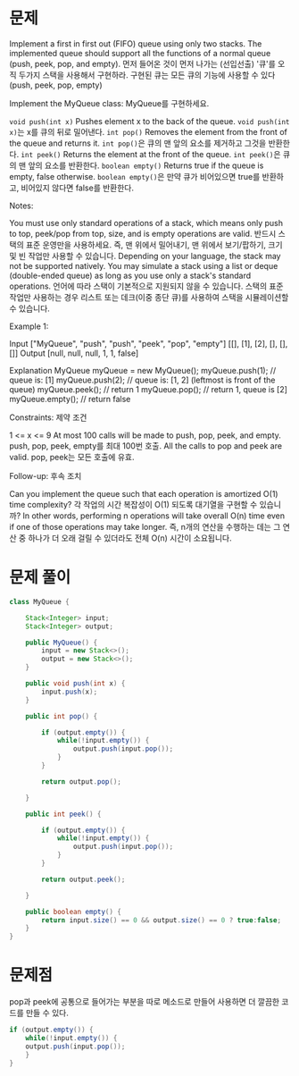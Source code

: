 # 문제

Implement a first in first out (FIFO) queue using only two stacks. 
The implemented queue should support all the functions of a normal queue (push, peek, pop, and empty).
먼저 들어온 것이 먼저 나가는 (선입선출) '큐'를 오직 두가지 스택을 사용해서 구현하라.
구현된 큐는 모든 큐의 기능에 사용할 수 있다(push, peek, pop, empty)

Implement the MyQueue class:
MyQueue를 구현하세요.

`void push(int x)` Pushes element x to the back of the queue.
`void push(int x)`는 x를 큐의 뒤로 밀어낸다.
`int pop()` Removes the element from the front of the queue and returns it.
`int pop()`은 큐의 맨 앞의 요소를 제거하고 그것을 반환한다.
`int peek()` Returns the element at the front of the queue.
`int peek()`은 큐의 맨 앞의 요소를 반환한다.
`boolean empty()` Returns true if the queue is empty, false otherwise.
`boolean empty()`은 만약 큐가 비어있으면 true를 반환하고, 비어있지 않다면 false를 반환한다.

Notes:

You must use only standard operations of a stack, which means only push to top, peek/pop from top, size, and is empty operations are valid.
반드시 스택의 표준 운영만을 사용하세요. 즉, 맨 위에서 밀어내기, 맨 위에서 보기/팝하기, 크기 및 빈 작업만 사용할 수 있습니다.
Depending on your language, the stack may not be supported natively. You may simulate a stack using a list or deque (double-ended queue) as long as you use only a stack's standard operations.
언어에 따라 스택이 기본적으로 지원되지 않을 수 있습니다. 스택의 표준 작업만 사용하는 경우 리스트 또는 데크(이중 종단 큐)를 사용하여 스택을 시뮬레이션할 수 있습니다.

Example 1:

Input
["MyQueue", "push", "push", "peek", "pop", "empty"]
[[], [1], [2], [], [], []]
Output
[null, null, null, 1, 1, false]

Explanation
MyQueue myQueue = new MyQueue();
myQueue.push(1); // queue is: [1]
myQueue.push(2); // queue is: [1, 2] (leftmost is front of the queue)
myQueue.peek(); // return 1
myQueue.pop(); // return 1, queue is [2]
myQueue.empty(); // return false


Constraints:
제약 조건

1 <= x <= 9
At most 100 calls will be made to push, pop, peek, and empty.
push, pop, peek, empty를 최대 100번 호출.
All the calls to pop and peek are valid.
pop, peek는 모든 호출에 유효.

Follow-up:
후속 조치

Can you implement the queue such that each operation is amortized O(1) time complexity?
각 작업의 시간 복잡성이 O(1) 되도록 대기열을 구현할 수 있습니까?
In other words, performing n operations will take overall O(n) time even if one of those operations may take longer.
즉, n개의 연산을 수행하는 데는 그 연산 중 하나가 더 오래 걸릴 수 있더라도 전체 O(n) 시간이 소요됩니다.

# 문제 풀이

```java
class MyQueue {

    Stack<Integer> input;
    Stack<Integer> output;

    public MyQueue() {
        input = new Stack<>();
        output = new Stack<>();
    }

    public void push(int x) {
        input.push(x);
    }

    public int pop() {

        if (output.empty()) {
            while(!input.empty()) {
                output.push(input.pop());
            }
        }

        return output.pop();

    }

    public int peek() {

        if (output.empty()) {
            while(!input.empty()) {
                output.push(input.pop());
            }
        }

        return output.peek();

    }

    public boolean empty() {
        return input.size() == 0 && output.size() == 0 ? true:false;
    }
}

```

# 문제점

pop과 peek에 공통으로 들어가는 부분을 따로 메소드로 만들어 사용하면 더 깔끔한 코드를 만들 수 있다.
```java
if (output.empty()) {
    while(!input.empty()) {
    output.push(input.pop());
    }
}
```